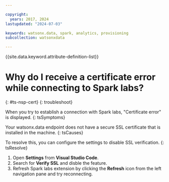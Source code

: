 ```yaml
---

copyright:
  years: 2017, 2024
lastupdated: "2024-07-03"

keywords: watsonx.data, spark, analytics, provisioning
subcollection: watsonxdata

---
```


{{site.data.keyword.attribute-definition-list}}


# Why do I receive a certificate error while connecting to Spark labs?
{: #ts-nsp-cert}
{: troubleshoot}

When you try to establish a connection with Spark labs, "Certificate error" is displayed.
{: tsSymptoms}


Your watsonx.data endpoint does not have a secure SSL certificate that is installed in the machine.
{: tsCauses}

To resolve this, you can configure the settings to disable SSL verification.
{: tsResolve}


1. Open **Settings** from **Visual Studio Code**.
2. Search for **Verify SSL** and disble the feature.
3. Refresh Spark labs extension by clicking the **Refresh** icon from the left navigation pane and try reconnecting.
